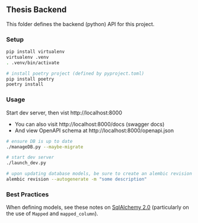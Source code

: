 ## Thesis Backend

This folder defines the backend (python) API for this project.

### Setup

````bash
pip install virtualenv
virtualenv .venv
. .venv/bin/activate

# install poetry project (defined by pyproject.toml)
pip install poetry
poetry install
````

### Usage

Start dev server, then vist http://localhost:8000

* You can also visit http://localhost:8000/docs (swagger docs)
* And view OpenAPI schema at http://localhost:8000/openapi.json

````bash
# ensure DB is up to date
./manageDB.py --maybe-migrate

# start dev server
./launch_dev.py

# upon updating database models, be sure to create an alembic revision
alembic revision --autogenerate -m "some description"
````

### Best Practices

When defining models, see these notes on [SqlAlchemy 2.0](https://docs.sqlalchemy.org/en/20/changelog/whatsnew_20.html#orm-declarative-models) (particularly on the use of `Mapped` and `mapped_column`).